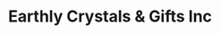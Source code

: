 ---
title: "Earthly Crystals & Gifts Inc"
url: /britannia-beach/earthly-crystals-and-gifts-inc/
shop: gift
---